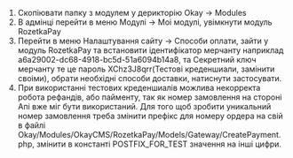 1. Скопіювати папку з модулем у дерикторію Okay -> Modules
2. В адмінці перейти в меню Модулі -> Моі модулі, увімкнути модуль RozetkaPay
3. Перейти в меню Налаштування сайту -> Способи оплати, зайти у модуль RozetkaPay та встановити ідентифікатор мерчанту наприклад a6a29002-dc68-4918-bc5d-51a6094b14a8, та Секретний ключ мерчанту те це пароль XChz3J8qrr(Тестові креденшиали, замінити своіми), обрати необхідні способи доставки, натиснути застосувати.
4. При використанні тестових креденшиалів можлива некорректа робота рефандів, або пайменту, так як номер замовлення на стороні Апі вже міг бути використаний. Для того щоб зробити уникальний номер замовлення треба змінити префікс для номеру ордера на свій в файлі Okay/Modules/OkayCMS/RozetkaPay/Models/Gateway/CreatePayment.php, змінити в константі POSTFIX_FOR_TEST значення на інші цифри.